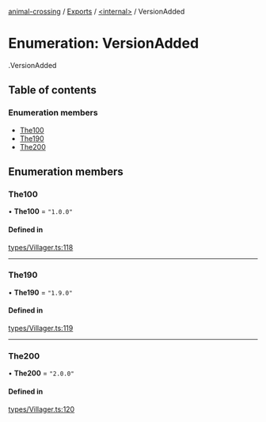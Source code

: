 [animal-crossing](../README.md) / [Exports](../modules.md) / [<internal\>](../modules/internal_.md) / VersionAdded

# Enumeration: VersionAdded

[<internal>](../modules/internal_.md).VersionAdded

## Table of contents

### Enumeration members

- [The100](internal_.VersionAdded-5.md#the100)
- [The190](internal_.VersionAdded-5.md#the190)
- [The200](internal_.VersionAdded-5.md#the200)

## Enumeration members

### The100

• **The100** = `"1.0.0"`

#### Defined in

[types/Villager.ts:118](https://github.com/Norviah/animal-crossing/blob/d6e407b/module/types/Villager.ts#L118)

___

### The190

• **The190** = `"1.9.0"`

#### Defined in

[types/Villager.ts:119](https://github.com/Norviah/animal-crossing/blob/d6e407b/module/types/Villager.ts#L119)

___

### The200

• **The200** = `"2.0.0"`

#### Defined in

[types/Villager.ts:120](https://github.com/Norviah/animal-crossing/blob/d6e407b/module/types/Villager.ts#L120)
